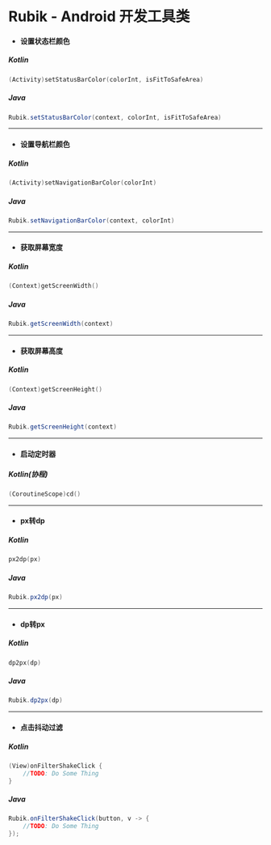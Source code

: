 # Rubik - Android 开发工具类

- #### 设置状态栏颜色
##### Kotlin
```kotlin
(Activity)setStatusBarColor(colorInt, isFitToSafeArea)
```
##### Java
```java
Rubik.setStatusBarColor(context, colorInt, isFitToSafeArea)
```
______

- #### 设置导航栏颜色
##### Kotlin
```kotlin
(Activity)setNavigationBarColor(colorInt)
```
##### Java
```java
Rubik.setNavigationBarColor(context, colorInt)
```
______

- #### 获取屏幕宽度
##### Kotlin
```kotlin
(Context)getScreenWidth()
```
##### Java
```java
Rubik.getScreenWidth(context)
```
______

- #### 获取屏幕高度
##### Kotlin
```kotlin
(Context)getScreenHeight()
```
##### Java
```java
Rubik.getScreenHeight(context)
```
______

- #### 启动定时器
##### Kotlin(协程)
```kotlin
(CoroutineScope)cd()
```
______

- #### px转dp
##### Kotlin
```kotlin
px2dp(px)
```
##### Java
```java
Rubik.px2dp(px)
```
______

- #### dp转px
##### Kotlin
```kotlin
dp2px(dp)
```
##### Java
```java
Rubik.dp2px(dp)
```
______

- #### 点击抖动过滤
##### Kotlin
```kotlin
(View)onFilterShakeClick {
    //TODO: Do Some Thing
}
```
##### Java
```java
Rubik.onFilterShakeClick(button, v -> {
    //TODO: Do Some Thing
});
```